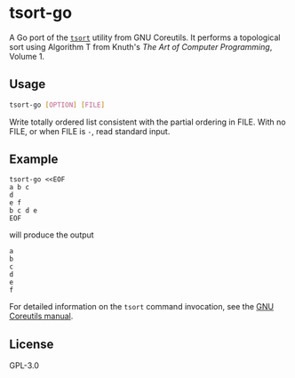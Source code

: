 # tsort-go

A Go port of the [`tsort`](https://github.com/coreutils/coreutils/blob/cb2abbac7f9e40e0f0d6183bf9b11e80b0cad8ef/src/tsort.c) utility from GNU Coreutils.
It performs a topological sort using Algorithm T from Knuth's *The Art of Computer Programming*, Volume 1.

## Usage

```bash
tsort-go [OPTION] [FILE]
```

Write totally ordered list consistent with the partial ordering in FILE. With no FILE, or when FILE is `-`, read standard input.

## Example

```
tsort-go <<EOF
a b c
d
e f
b c d e
EOF
```

will produce the output

```
a
b
c
d
e
f
```

For detailed information on the `tsort` command invocation, see the [GNU Coreutils manual](https://www.gnu.org/software/coreutils/manual/html_node/tsort-invocation.html).

## License

GPL-3.0

